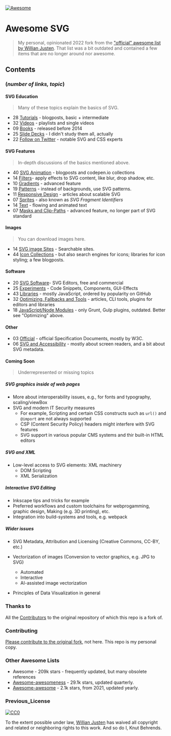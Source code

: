 <!--markdownlint-disable MD041 -->
[![Awesome](https://cdn.rawgit.com/sindresorhus/awesome/d7305f38d29fed78fa85652e3a63e154dd8e8829/media/badge.svg)](https://github.com/sindresorhus/awesome)

# Awesome SVG

> My personal, opinionated 2022 fork from the ["official" awesome list by Willian Justen](https://github.com/willianjusten/awesome-svg). That list was a bit outdated and contained a few items that are no longer around nor awesome.  

## Contents

<!-- markdownlint-disable MD036 -->
### (*number of links, topic*)

#### SVG Education

> Many of these topics explain the basics of SVG.

- 28 [Tutorials](topics/Tutorials.md) - blogposts, basic + intermediate
- 32 [Videos](topics/Videos.md) - playlists and single videos
- 09 [Books](topics/Books.md) - released before 2014
- 25 [Slide Decks](topics/Slide-decks.md) - I didn't study them all, actually
- 22 [Follow on Twitter](topics/Follow-twitter.md) - notable SVG and CSS experts

#### SVG Features

> In-depth discussions of the basics mentioned above.

- 40 [SVG Animation](topics/Animation.md) - blogposts and codepen.io collections
- 14 [Filters](topics/Filters.md)- apply effects to SVG content, like blur, drop shadow, etc.
- 10 [Gradients](topics/Gradients.md) - advanced feature
- 19 [Patterns](topics/Patterns.md) - instead of backgrounds, use SVG patterns.
- 11 [Responsive Design](topics/Responsive.md) - articles about scalable SVG
- 07 [Sprites](topics/Sprites.md) - also known as *SVG Fragment Identifiers*
- 14 [Text](topics/Text.md) - flowing and animated text
- 07 [Masks and Clip-Paths](topics/Masks-clips.md) - advanced feature, no longer part of SVG standard

#### Images

> You can download images here.

- 14 [SVG image Sites](topics/Downloads.md) - Searchable sites.
- 44 [Icon Collections](topics/Icons.md) - but also search engines for icons; libraries for icon styling; a few blogposts.

#### Software

- 20 [SVG Software](topics/Software.md)- SVG Editors, free and commercial
- 25 [Experiments](topics/Experiments.md) - Code Snippets, Components, GUI-Effects
- 43 [Libraries](topics/Libraries.md) - mostly JavaScript, ordered by popularity on GitHub
- 32 [Optimizing, Fallbacks and Tools](topics/Optimization-tools.md) - articles, CLI tools, plugins for editors and libraries
- 18 [JavaScript/Node Modules](topics/Node-modules.md) - only Grunt, Gulp plugins, outdated. Better see "Optimizing" above.

#### Other

- 03 [Official](topics/Official.md) - official Specification Documents, mostly by W3C.
- 06 [SVG and Accessibility](topics/Accessibility.md) - mostly about screen readers, and a bit about SVG metadata.

#### Coming Soon

> Underrepresented or missing topics
  
##### SVG graphics inside of web pages

- More about interoperability issues, e.g., for fonts and typography, scaling/viewBox
- SVG and modern IT Security measures
  - For example, Scripting and certain CSS constructs such as `url()` and `@import` are not always supported
  - CSP (Content Security Policy) headers might interfere with SVG features
  - SVG support in various popular CMS systems and thir built-in HTML editors

##### SVG and XML

- Low-level access to SVG elements: XML machinery
  - DOM Scripting
  - XML Serialization

##### Interactive SVG Editing

- Inkscape tips and tricks for example
- Preferred workflows and custom toolchains for webprogamming, graphic design, Making (e.g. 3D printing), etc.
- Integration into build-systems and tools, e.g. webpack

##### Wider issues

- SVG Metadata, Attribution and Licensing (Creative Commons, CC-BY, etc.)
- Vectorization of images (Conversion to vector graphics, e.g. JPG to SVG)
  - Automated
  - Interactive
  - AI-assisted image vectorization

- Principles of Data Visualization in general

### Thanks to

All the [Contributors](https://github.com/willianjusten/awesome-svg/graphs/contributors) to the original repository of which this repo is a fork of.

### Contributing

 [Please contribute to the original fork](https://github.com/willianjusten/awesome-svg/blob/master/contributing.md), not here. This repo is my personal copy.

### Other Awesome Lists

- Awesome - 209k stars - frequently updated, but many obsolete references
- [Awesome-awesomeness](https://github.com/bayandin/awesome-awesomeness) - 29.1k stars, updated quarterly.
- [Awesome-awesome](https://github.com/emijrp/awesome-awesome) - 2.1k stars, from 2021, updated yearly.

### Previous_License

[![CC0](https://i.creativecommons.org/l/by/4.0/88x31.png)](https://creativecommons.org/licenses/by/4.0/)

To the extent possible under law, [Willian Justen](https://github.com/willianjusten) has waived all copyright and related or neighboring rights to this work. And so do I, Knut Behrends.
